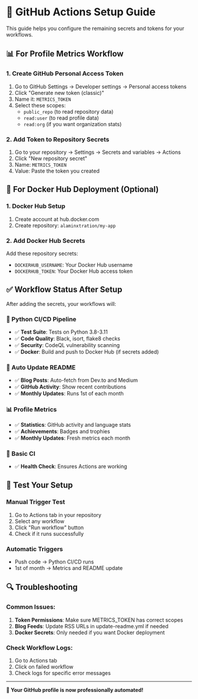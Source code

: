 # 🔧 GitHub Actions Setup Guide

This guide helps you configure the remaining secrets and tokens for your workflows.

## 📊 For Profile Metrics Workflow

### 1. Create GitHub Personal Access Token
1. Go to GitHub Settings → Developer settings → Personal access tokens
2. Click "Generate new token (classic)"
3. Name it: `METRICS_TOKEN`
4. Select these scopes:
   - `public_repo` (to read repository data)
   - `read:user` (to read profile data)
   - `read:org` (if you want organization stats)

### 2. Add Token to Repository Secrets
1. Go to your repository → Settings → Secrets and variables → Actions
2. Click "New repository secret"
3. Name: `METRICS_TOKEN`
4. Value: Paste the token you created

## 🐳 For Docker Hub Deployment (Optional)

### 1. Docker Hub Setup
1. Create account at hub.docker.com
2. Create repository: `alaminxtration/my-app`

### 2. Add Docker Hub Secrets
Add these repository secrets:
- `DOCKERHUB_USERNAME`: Your Docker Hub username
- `DOCKERHUB_TOKEN`: Your Docker Hub access token

## ✅ Workflow Status After Setup

After adding the secrets, your workflows will:

### 🔨 Python CI/CD Pipeline
- ✅ **Test Suite**: Tests on Python 3.8-3.11
- ✅ **Code Quality**: Black, isort, flake8 checks
- ✅ **Security**: CodeQL vulnerability scanning
- ✅ **Docker**: Build and push to Docker Hub (if secrets added)

### 📝 Auto Update README
- ✅ **Blog Posts**: Auto-fetch from Dev.to and Medium
- ✅ **GitHub Activity**: Show recent contributions
- ✅ **Monthly Updates**: Runs 1st of each month

### 📊 Profile Metrics
- ✅ **Statistics**: GitHub activity and language stats
- ✅ **Achievements**: Badges and trophies
- ✅ **Monthly Updates**: Fresh metrics each month

### 🔗 Basic CI
- ✅ **Health Check**: Ensures Actions are working

## 🚀 Test Your Setup

### Manual Trigger Test
1. Go to Actions tab in your repository
2. Select any workflow
3. Click "Run workflow" button
4. Check if it runs successfully

### Automatic Triggers
- Push code → Python CI/CD runs
- 1st of month → Metrics and README update

## 🔍 Troubleshooting

### Common Issues:
1. **Token Permissions**: Make sure METRICS_TOKEN has correct scopes
2. **Blog Feeds**: Update RSS URLs in update-readme.yml if needed
3. **Docker Secrets**: Only needed if you want Docker deployment

### Check Workflow Logs:
1. Go to Actions tab
2. Click on failed workflow
3. Check logs for specific error messages

---

**🎉 Your GitHub profile is now professionally automated!**

